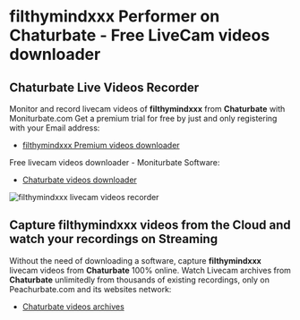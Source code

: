 # filthymindxxx Performer on Chaturbate - Free LiveCam videos downloader

## Chaturbate Live Videos Recorder

Monitor and record livecam videos of **filthymindxxx** from **Chaturbate** with Moniturbate.com
Get a premium trial for free by just and only registering with your Email address:
* [filthymindxxx Premium videos downloader](https://moniturbate.com/request-demo-licence-key.html)

Free livecam videos downloader - Moniturbate Software:
* [Chaturbate videos downloader](https://moniturbate.com/moniturbate-download-software.html)

![filthymindxxx livecam videos recorder](https://peachurnet.com/templates/moniturbate-software.png)


## Capture filthymindxxx videos from the Cloud and watch your recordings on Streaming

Without the need of downloading a software, capture **filthymindxxx** livecam videos from **Chaturbate** 100% online.
Watch Livecam archives from **Chaturbate** unlimitedly from thousands of existing recordings, only on Peachurbate.com and its websites network:
* [Chaturbate videos archives](https://peachurnet.com/)